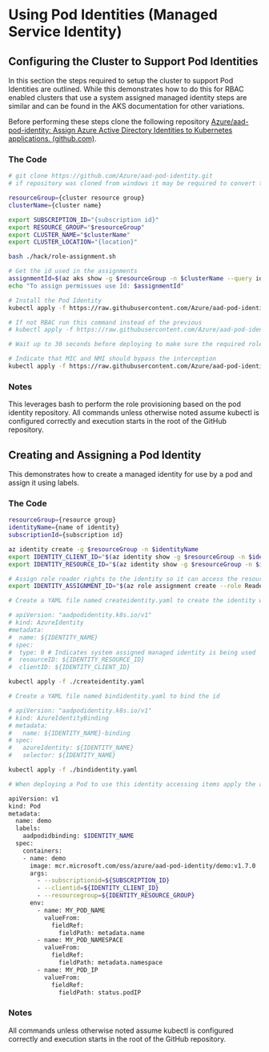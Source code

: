 # Using Pod Identities (Managed Service Identity)

## Configuring the Cluster to Support Pod Identities

In this section the steps required to setup the cluster to support Pod Identities are outlined. While this demonstrates how to do this for RBAC enabled clusters that use a system assigned managed identity steps are similar and can be found in the AKS documentation for other variations.

Before performing these steps clone the following repository [Azure/aad-pod-identity: Assign Azure Active Directory Identities to Kubernetes applications. (github.com)](https://github.com/Azure/aad-pod-identity). 

### The Code

```bash
# git clone https://github.com/Azure/aad-pod-identity.git
# if repository was cloned from windows it may be required to convert the file to unix line endings with dos2unix

resourceGroup={cluster resource group}
clusterName={cluster name}

export SUBSCRIPTION_ID="{subscription id}"
export RESOURCE_GROUP="$resourceGroup"
export CLUSTER_NAME="$clusterName"
export CLUSTER_LOCATION="{location}"

bash ./hack/role-assignment.sh

# Get the id used in the assignments
assignmentId=$(az aks show -g $resourceGroup -n $clusterName --query identityProfile.kubeletidentity.clientId -otsv)
echo "To assign permissues use Id: $assignmentId"

# Install the Pod Identity 
kubectl apply -f https://raw.githubusercontent.com/Azure/aad-pod-identity/v1.7.0/deploy/infra/deployment-rbac.yaml

# If not RBAC run this command instead of the previous
# kubectl apply -f https://raw.githubusercontent.com/Azure/aad-pod-identity/v1.7.0/deploy/infra/deployment.yaml

# Wait up to 30 seconds before deploying to make sure the required roles etc. exist

# Indicate that MIC and NMI should bypass the interception
kubectl apply -f https://raw.githubusercontent.com/Azure/aad-pod-identity/master/deploy/infra/mic-exception.yaml

```

### Notes

This leverages bash to perform the role provisioning based on the pod identity repository.  All commands unless otherwise noted assume kubectl is configured correctly and execution starts in the root of the GitHub repository.



## Creating and Assigning a Pod Identity

This demonstrates how to create a managed identity for use by a pod and assign it using labels.

### The Code

```bash
resourceGroup={resource group}
identityName={name of identity}
subscriptionId={subscription id}

az identity create -g $resourceGroup -n $identityName
export IDENTITY_CLIENT_ID="$(az identity show -g $resourceGroup -n $identityName --query clientId -otsv)"
export IDENTITY_RESOURCE_ID="$(az identity show -g $resourceGroup -n $identityName --query id -otsv)"

# Assign role reader rights to the identity so it can access the resource group
export IDENTITY_ASSIGNMENT_ID="$(az role assignment create --role Reader --assignee ${IDENTITY_CLIENT_ID} --scope /subscriptions/$subscriptionId/resourceGroups/$resourceGroup --query id -otsv)"

# Create a YAML file named createidentity.yaml to create the identity with contents seen here

# apiVersion: "aadpodidentity.k8s.io/v1"
# kind: AzureIdentity
#metadata:
#  name: ${IDENTITY_NAME}
# spec:
#  type: 0 # Indicates system assigned managed identity is being used
#  resourceID: ${IDENTITY_RESOURCE_ID}
#  clientID: ${IDENTITY_CLIENT_ID}

kubectl apply -f ./createidentity.yaml

# Create a YAML file named bindidentity.yaml to bind the id

# apiVersion: "aadpodidentity.k8s.io/v1"
# kind: AzureIdentityBinding
# metadata:
#   name: ${IDENTITY_NAME}-binding
# spec:
#   azureIdentity: ${IDENTITY_NAME}
#   selector: ${IDENTITY_NAME}

kubectl apply -f ./bindidentity.yaml

# When deploying a Pod to use this identity accessing items apply the aadpodidbinding value as follows

apiVersion: v1
kind: Pod
metadata:
  name: demo
  labels:
    aadpodidbinding: $IDENTITY_NAME
  spec:
    containers:
    - name: demo
      image: mcr.microsoft.com/oss/azure/aad-pod-identity/demo:v1.7.0
      args:
        - --subscriptionid=${SUBSCRIPTION_ID}
        - --clientid=${IDENTITY_CLIENT_ID}
        - --resourcegroup=${IDENTITY_RESOURCE_GROUP}
      env:
        - name: MY_POD_NAME
          valueFrom:
            fieldRef:
              fieldPath: metadata.name
        - name: MY_POD_NAMESPACE
          valueFrom:
            fieldRef:
              fieldPath: metadata.namespace
        - name: MY_POD_IP
          valueFrom:
            fieldRef:
              fieldPath: status.podIP


```

### Notes

All commands unless otherwise noted assume kubectl is configured correctly and execution starts in the root of the GitHub repository.







